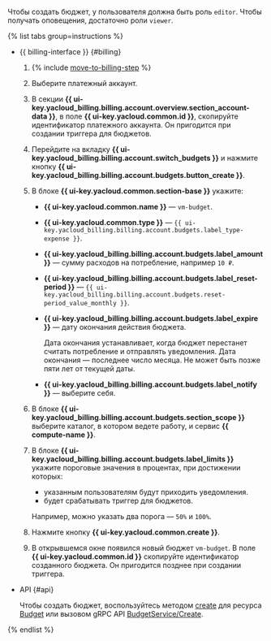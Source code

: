 Чтобы создать бюджет, у пользователя должна быть роль `editor`. Чтобы получать оповещения, достаточно роли `viewer`. 

{% list tabs group=instructions %}

- {{ billing-interface }} {#billing}

    1. {% include [move-to-billing-step](../../billing/_includes/move-to-billing-step.md) %}
    1. Выберите платежный аккаунт.
    1. В секции **{{ ui-key.yacloud_billing.billing.account.overview.section_account-data }}**, в поле **{{ ui-key.yacloud.common.id }}**, скопируйте идентификатор платежного аккаунта. Он пригодится при создании триггера для бюджетов.
    1. Перейдите на вкладку **{{ ui-key.yacloud_billing.billing.account.switch_budgets }}** и нажмите кнопку **{{ ui-key.yacloud_billing.billing.account.budgets.button_create }}**.
    1. В блоке **{{ ui-key.yacloud.common.section-base }}** укажите:
        * **{{ ui-key.yacloud.common.name }}** — `vm-budget`.
        * **{{ ui-key.yacloud.common.type }}** — `{{ ui-key.yacloud_billing.billing.account.budgets.label_type-expense }}`.
        * **{{ ui-key.yacloud_billing.billing.account.budgets.label_amount }}** — сумму расходов на потребление, например `10 ₽`.
        * **{{ ui-key.yacloud_billing.billing.account.budgets.label_reset-period }}** — `{{ ui-key.yacloud_billing.billing.account.budgets.reset-period_value_monthly }}`.
        * **{{ ui-key.yacloud_billing.billing.account.budgets.label_expire }}** — дату окончания действия бюджета.
        
            Дата окончания устанавливает, когда бюджет перестанет считать потребление и отправлять уведомления. Дата окончания — последнее число месяца. Не может быть позже пяти лет от текущей даты.
        * **{{ ui-key.yacloud_billing.billing.account.budgets.label_notify }}** — выберите себя.

    1. В блоке **{{ ui-key.yacloud_billing.billing.account.budgets.section_scope }}** выберите каталог, в котором ведете работу, и сервис **{{ compute-name }}**.
    1. В блоке **{{ ui-key.yacloud_billing.billing.account.budgets.label_limits }}** укажите пороговые значения в процентах, при достижении которых:
        * указанным пользователям будут приходить уведомления.
        * будет срабатывать триггер для бюджетов.

        Например, можно указать два порога — `50%` и `100%`.

    1. Нажмите кнопку **{{ ui-key.yacloud.common.create }}**.
    1. В открывшемся окне появился новый бюджет `vm-budget`. В поле **{{ ui-key.yacloud.common.id }}** скопируйте идентификатор созданного бюджета. Он пригодится позднее при создании триггера.

- API {#api}

    Чтобы создать бюджет, воспользуйтесь методом [create](../../billing/api-ref/Budget/create.md) для ресурса [Budget](../../billing/api-ref/Budget/index.md) или вызовом gRPC API [BudgetService/Create](../../billing/api-ref/grpc/budget_service.md#Create).

{% endlist %}